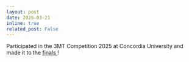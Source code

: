 ```yaml
---
layout: post
date: 2025-03-21
inline: true
related_post: False
---
```

Participated in the 3MT Competition 2025 at Concordia University and made it to the <a href = "https://www.concordia.ca/news/stories/2025/03/25/meet-the-winners-of-concordia-s-2025-three-minute-thesis-competition.html">finals </a>!
